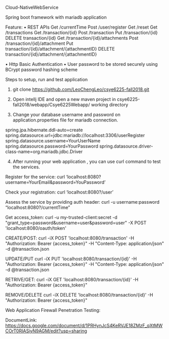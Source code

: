 Cloud-NativeWebService

Spring boot framework with mariadb application

Feature:
• REST APIs
Get    /currentTime
Post   /user/register
Get /reset
Get  /transactions
Get /transaction/{id}
Post /transaction
Put /transaction/{id}
DELETE transaction/{id}
Get /transaction/{id}/attachments
Post /transaction/{id}/attachment
Put transaction/{id}/attachment/{attachmentID}
DELETE transaction/{id}/attachment/{attachmentID}

• Http Basic Authentication 
• User password to be stored securely using BCrypt password hashing scheme



Steps to setup, run and test application

1.	git clone https://github.com/LeoChengLeo/csye6225-fall2018.git

2.	Open intellj IDE and open a new maven project in csye6225-fall2018/webapp/Csye6225Webapp/ working directory

3.	Change your database username and password on application.properties file for mariadb connection.

spring.jpa.hibernate.ddl-auto=create
spring.datasource.url=jdbc:mariadb://localhost:3306/userRegister
spring.datasource.username=YourUserName
spring.datasource.password=YourPassword
spring.datasource.driver-class-name=org.mariadb.jdbc.Driver


4.	After running your web application , you can use curl command to test the services.

Register for the service:
curl  ‘localhost:8080?username=YourEmail&password=YouPassword’

Check your registration:
curl  ‘localhost:8080?/user’

Assess the service by providing auth header:
curl  -u username:password “localhost:8080?/currentTime”


Get access_token: 
curl -u my-trusted-client:secret  -d "grant_type=password&username=user&password=user" -X POST 'localhost:8080/oauth/token'

CREATE/POST:
curl -iX POST 'localhost:8080/transaction' -H "Authorization: Bearer {access_token}" -H "Content-Type: application/json" -d @transaction.json 

UPDATE/PUT
curl -iX PUT 'localhost:8080/transaction/{id}' -H "Authorization: Bearer {access_token}" -H "Content-Type: application/json" -d @transaction.json

RETRIVE/GET:
curl -iX GET 'localhost:8080/transaction/{id}' -H "Authorization: Bearer {access_token}"

REMOVE/DELETE
curl -iX DELETE 'localhost:8080/transaction/{id}' -H "Authorization: Bearer {access_token}"



Web Application Firewall Penetration Testing:

DocumentLink:
https://docs.google.com/document/d/1PRHynJcS4KeRVJE18ZMzF_qXtMWCOrT0RIASiyN9AGM/edit?usp=sharing





